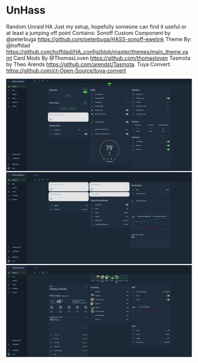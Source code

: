 # UnHass
Random Unraid HA 
Just my setup, hopefully someone can find it useful or at least a jumping off point
Contains: 
Sonoff Custom Component by
@peterbuga
https://github.com/peterbuga/HASS-sonoff-ewelink
Theme By: @hoffdad 
https://github.com/hoffdad/HA_config/blob/master/themes/main_theme.yaml
Card Mods By @ThomasLoven
https://github.com/thomasloven
Tasmota by Theo Arends
https://github.com/arendst/Tasmota.
Tuya Convert:
https://github.com/ct-Open-Source/tuya-convert

![](https://github.com/fiservedpi/UnHass/blob/master/Images/NB1.PNG)
![](https://github.com/fiservedpi/UnHass/blob/master/Images/NB2.PNG)
![](https://github.com/fiservedpi/UnHass/blob/master/Images/NB3.PNG)

